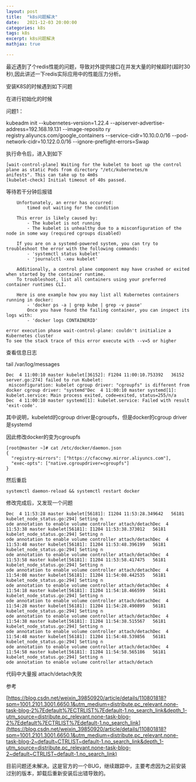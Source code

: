 ```yaml
---
layout: post
title:  "k8s问题解决"
date:   2021-12-03 20:00:00
categories: k8s
tags: k8s
excerpt: k8s问题解决
mathjax: true

---
```


最近遇到了个redis性能的问题，导致对外提供接口在并发大量的时候超时(超时30秒),因此讲述一下redis实际应用中的性能压力分析。

安装K8S的时候遇到如下问题

在进行初始化的时候

问题1：

kubeadm init --kubernetes-version=1.22.4  --apiserver-advertise-address=192.168.19.131   --image-reposito
ry registry.aliyuncs.com/google_containers  --service-cidr=10.10.0.0/16 --pod-network-cidr=10.122.0.0/16 --ignore-preflight-errors=Swap

执行命令后，进入到如下

```
[wait-control-plane] Waiting for the kubelet to boot up the control plane as static Pods from directory "/etc/kubernetes/m
anifests". This can take up to 4m0s
[kubelet-check] Initial timeout of 40s passed.

```

等待若干分钟后报错

```
	Unfortunately, an error has occurred:
		timed out waiting for the condition

	This error is likely caused by:
		- The kubelet is not running
		- The kubelet is unhealthy due to a misconfiguration of the node in some way (required cgroups disabled)

	If you are on a systemd-powered system, you can try to troubleshoot the error with the following commands:
		- 'systemctl status kubelet'
		- 'journalctl -xeu kubelet'

	Additionally, a control plane component may have crashed or exited when started by the container runtime.
	To troubleshoot, list all containers using your preferred container runtimes CLI.

	Here is one example how you may list all Kubernetes containers running in docker:
		- 'docker ps -a | grep kube | grep -v pause'
		Once you have found the failing container, you can inspect its logs with:
		- 'docker logs CONTAINERID'

error execution phase wait-control-plane: couldn't initialize a Kubernetes cluster
To see the stack trace of this error execute with --v=5 or higher

```

查看信息日志

tail /var/log/messages

```
Dec  4 11:00:10 master kubelet[36152]: F1204 11:00:10.753392   36152 server.go:274] failed to run Kubelet:
 misconfiguration: kubelet cgroup driver: "cgroupfs" is different from docker cgroup driver: "systemd"Dec  4 11:00:10 master systemd[1]: kubelet.service: Main process exited, code=exited, status=255/n/a
Dec  4 11:00:10 master systemd[1]: kubelet.service: Failed with result 'exit-code'.
```

其中说明，kubeletd的cgroup driver是cgroupfs，但是docker的cgroup driver是systemd

因此修改docker的变为cgroupfs

```
[root@master ~]# cat /etc/docker/daemon.json 
{
  "registry-mirrors": ["https://cfaccnwy.mirror.aliyuncs.com"],
  "exec-opts": ["native.cgroupdriver=cgroupfs"]
}
```

然后重启

```
systemctl daemon-reload && systemctl restart docker
```

修改完成后，又发现一个问题

```
Dec  4 11:53:28 master kubelet[56181]: I1204 11:53:28.349642   56181 kubelet_node_status.go:294] Setting n
ode annotation to enable volume controller attach/detachDec  4 11:53:38 master kubelet[56181]: I1204 11:53:38.373012   56181 kubelet_node_status.go:294] Setting n
ode annotation to enable volume controller attach/detachDec  4 11:53:48 master kubelet[56181]: I1204 11:53:48.396199   56181 kubelet_node_status.go:294] Setting n
ode annotation to enable volume controller attach/detachDec  4 11:53:58 master kubelet[56181]: I1204 11:53:58.417475   56181 kubelet_node_status.go:294] Setting n
ode annotation to enable volume controller attach/detachDec  4 11:54:08 master kubelet[56181]: I1204 11:54:08.442535   56181 kubelet_node_status.go:294] Setting n
ode annotation to enable volume controller attach/detachDec  4 11:54:18 master kubelet[56181]: I1204 11:54:18.466599   56181 kubelet_node_status.go:294] Setting n
ode annotation to enable volume controller attach/detachDec  4 11:54:28 master kubelet[56181]: I1204 11:54:28.490899   56181 kubelet_node_status.go:294] Setting n
ode annotation to enable volume controller attach/detachDec  4 11:54:38 master kubelet[56181]: I1204 11:54:38.515567   56181 kubelet_node_status.go:294] Setting n
ode annotation to enable volume controller attach/detachDec  4 11:54:48 master kubelet[56181]: I1204 11:54:48.539856   56181 kubelet_node_status.go:294] Setting n
ode annotation to enable volume controller attach/detachDec  4 11:54:58 master kubelet[56181]: I1204 11:54:58.565186   56181 kubelet_node_status.go:294] Setting n
ode annotation to enable volume controller attach/detach
```

代码中大量报 attach/detach失败

参考

[https://blog.csdn.net/weixin_39850920/article/details/110801818?spm=1001.2101.3001.6650.1&utm_medium=distribute.pc_relevant.none-task-blog-2%7Edefault%7ECTRLIST%7Edefault-1.no_search_link&depth_1-utm_source=distribute.pc_relevant.none-task-blog-2%7Edefault%7ECTRLIST%7Edefault-1.no_search_link](https://blog.csdn.net/weixin_39850920/article/details/110801818?spm=1001.2101.3001.6650.1&utm_medium=distribute.pc_relevant.none-task-blog-2~default~CTRLIST~default-1.no_search_link&depth_1-utm_source=distribute.pc_relevant.none-task-blog-2~default~CTRLIST~default-1.no_search_link)

目前问题还未解决。这是官方的一个BUG，继续跟踪中，主要考虑因为之前安装过别的版本，卸载后重新安装后出错导致的。

